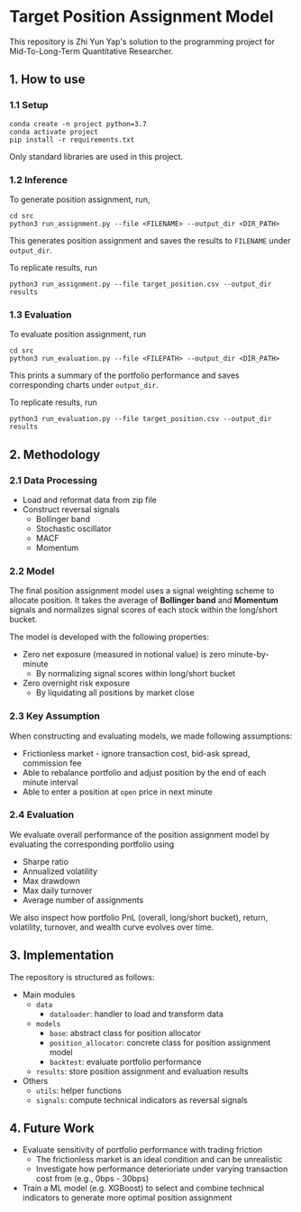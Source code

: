 # Target Position Assignment Model

This repository is Zhi Yun Yap's solution to the programming project for Mid-To-Long-Term Quantitative Researcher. 

## 1. How to use
### 1.1 Setup
```
conda create -n project python=3.7
conda activate project
pip install -r requirements.txt
```
Only standard libraries are used in this project. 

### 1.2 Inference
To generate position assignment, run,
```
cd src
python3 run_assignment.py --file <FILENAME> --output_dir <DIR_PATH>
```
This generates position assignment and saves the results to `FILENAME`  under `output_dir`. 

To replicate results, run
```
python3 run_assignment.py --file target_position.csv --output_dir results
```


### 1.3 Evaluation
To evaluate position assignment, run
```
cd src
python3 run_evaluation.py --file <FILEPATH> --output_dir <DIR_PATH>
```
This prints a summary of the portfolio performance and saves corresponding charts under `output_dir`.

To replicate results, run
```
python3 run_evaluation.py --file target_position.csv --output_dir results
```


## 2. Methodology
### 2.1 Data Processing
* Load and reformat data from zip file
* Construct reversal signals
    - Bollinger band
    - Stochastic oscillator
    - MACF
    - Momentum 

### 2.2 Model
The final position assignment model uses a signal weighting scheme to allocate position. It takes the average of **Bollinger band** and **Momentum** signals and normalizes signal scores of each stock within the long/short bucket. 

The model is developed with the following properties:

- Zero net exposure (measured in notional value) is zero minute-by-minute
    - By normalizing signal scores within long/short bucket
- Zero overnight risk exposure
    - By liquidating all positions by market close


### 2.3 Key Assumption
When constructing and evaluating models, we made following assumptions:
* Frictionless market - ignore transaction cost, bid-ask spread, commission fee
* Able to rebalance portfolio and adjust position by the end of each minute interval
* Able to enter a position at `open` price in next minute


### 2.4 Evaluation
We evaluate overall performance of the position assignment model by evaluating the corresponding portfolio using
- Sharpe ratio
- Annualized volatility
- Max drawdown
- Max daily turnover
- Average number of assignments

We also inspect how portfolio PnL (overall, long/short bucket), return, volatility, turnover, and wealth curve evolves over time.



## 3. Implementation
The repository is structured as follows:
* Main modules
    - `data`
        - `dataloader`: handler to load and transform data
    - `models`
        - `base`: abstract class for position allocator
        -  `position_allocator`: concrete class for position assignment model
        - `backtest`: evaluate portfolio performance
    - `results`: store position assignment and evaluation results
* Others
    - `utils`: helper functions
    - `signals`: compute technical indicators as reversal signals

## 4. Future Work
* Evaluate sensitivity of portfolio performance with trading friction
    - The frictionless market is an ideal condition and can be unrealistic
    - Investigate how performance deterioriate under varying transaction cost from (e.g., 0bps - 30bps)
* Train a ML model (e.g. XGBoost) to select and combine technical indicators to generate more optimal position assignment
